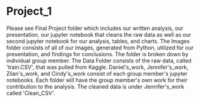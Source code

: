 # Project_1
Please see Final Project folder which includes our written analysis, our presentation, our jupyter notebook that cleans the raw data as well as our second jupyter notebook for our analysis, tables, and charts.
The Images folder consists of all of our images, generated from Python, utilized for our presentation, and findings for conclusions. The folder is broken down by individual group member.
The Data Folder consists of the raw data, called 'train.CSV', that was pulled from Kaggle.
Daniel's_work, Jennifer's_work, Zilan's_work, and Cindy's_work consist of each group member's jupyter notebooks. Each folder will have the group member's own work for their contribution to the analysis. 
The cleaned data is under Jennifer's_work called 'Clean_CSV'. 
